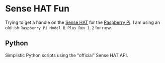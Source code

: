 # Sense HAT Fun

Trying to get a handle on the
[Sense HAT](https://www.raspberrypi.org/products/sense-hat/)
for the
[Raspberry Pi](https://www.raspberrypi.org/).
I am using an old-ish
`Raspberry Pi Model B Plus Rev 1.2`
for now.

## Python

Simplistic Python scripts using the "official" Sense HAT API.
